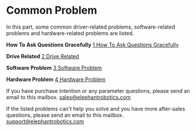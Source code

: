 # Common Problem


In this part, some common driver-related problems, software-related problems and hardware-related problems are listed.

**How To Ask Questions Gracefully** 
[1 How To Ask Questions Gracefully](0_how_to_ask.md)

**Drive Related** 
[2 Drive Related](1_driver.md)

**Software Problem**
[3 Software Problem](2_software.md)

**Hardware Problem**
[4 Hardware Problem](3_hardware.md)


If you have purchase intention or any parameter questions, please send an email to this mailbox.
sales@elephantrobotics.com



If the listed problems can't help you solve and you have more after-sales questions, please send an email to this mailbox.
support@elephantrobotics.com


